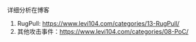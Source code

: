 详细分析在博客
1. RugPull: https://www.levi104.com/categories/13-RugPull/
2. 其他攻击事件：https://www.levi104.com/categories/08-PoC/